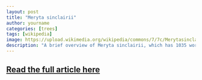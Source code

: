 ```yaml
---
layout: post
title: "Meryta sinclairii"
author: yourname
categories: [trees]
tags: [wikipedia]
image: https://upload.wikimedia.org/wikipedia/commons/7/7c/Merytasinclairiitrees.jpg
description: "A brief overview of Meryta sinclairii, which has 1035 words."
---
```


## [Read the full article here](https://en.wikipedia.org/wiki/Meryta_sinclairii)